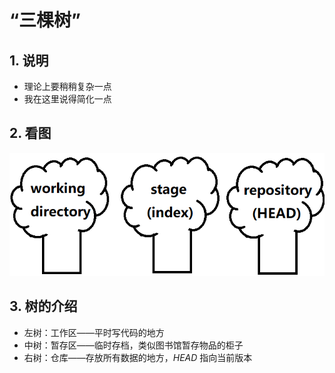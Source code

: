 # “三棵树”

## 1. 说明

- 理论上要稍稍复杂一点
- 我在这里说得简化一点

## 2. 看图

![](./imgs/10-01_three_trees.png)

## 3. 树的介绍

- 左树：工作区——平时写代码的地方
- 中树：暂存区——临时存档，类似图书馆暂存物品的柜子
- 右树：仓库——存放所有数据的地方，*HEAD* 指向当前版本